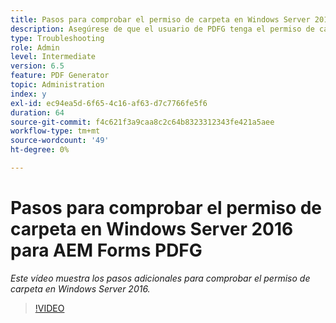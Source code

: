 ```yaml
---
title: Pasos para comprobar el permiso de carpeta en Windows Server 2016
description: Asegúrese de que el usuario de PDFG tenga el permiso de carpeta necesario en Windows Server 2016
type: Troubleshooting
role: Admin
level: Intermediate
version: 6.5
feature: PDF Generator
topic: Administration
index: y
exl-id: ec94ea5d-6f65-4c16-af63-d7c7766fe5f6
duration: 64
source-git-commit: f4c621f3a9caa8c2c64b8323312343fe421a5aee
workflow-type: tm+mt
source-wordcount: '49'
ht-degree: 0%

---
```


# Pasos para comprobar el permiso de carpeta en Windows Server 2016 para AEM Forms PDFG

*Este vídeo muestra los pasos adicionales para comprobar el permiso de carpeta en Windows Server 2016.*

>[!VIDEO](https://video.tv.adobe.com/v/335519?quality=12&learn=on)
